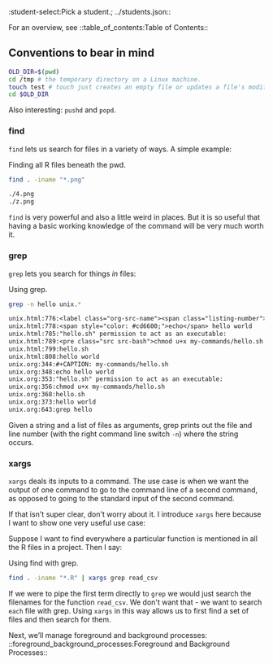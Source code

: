 :student-select:Pick a student.; ../students.json::

For an overview, see ::table_of_contents:Table of Contents::

## Conventions to bear in mind

```bash 
OLD_DIR=$(pwd)
cd /tmp # the temporary directory on a Linux machine.
touch test # touch just creates an empty file or updates a file's modification time.
cd $OLD_DIR
```


Also interesting: `pushd` and `popd`.

### find

`find` lets us search for files in a variety of ways. A simple example:


Finding all R files beneath the pwd.


```bash 
find . -iname "*.png"
```


```org 
./4.png
./z.png
```

`find` is very powerful and also a little weird in places. But it is so
useful that having a basic working knowledge of the command will be very
much worth it.

### grep

`grep` lets you search for things *in* files:


Using grep.


```bash 
grep -n hello unix.*
```


```org 
unix.html:776:<label class="org-src-name"><span class="listing-number">Listing 6: </span>my-commands/hello.sh</label><pre class="src src-bash"><span style="color: #7f7f7f;">#</span><span style="color: #7f7f7f;">!/bin/</span><span style="color: #1c86ee;">bash</span>
unix.html:778:<span style="color: #cd6600;">echo</span> hello world
unix.html:785:"hello.sh" permission to act as an executable:
unix.html:789:<pre class="src src-bash">chmod u+x my-commands/hello.sh
unix.html:799:hello.sh
unix.html:808:hello world
unix.org:344:#+CAPTION: my-commands/hello.sh
unix.org:348:echo hello world
unix.org:353:"hello.sh" permission to act as an executable:
unix.org:356:chmod u+x my-commands/hello.sh
unix.org:368:hello.sh
unix.org:373:hello world
unix.org:643:grep hello 
```

Given a string and a list of files as arguments, grep prints out the
file and line number (with the right command line switch `-n`) where the
string occurs.

### xargs

`xargs` deals its inputs to a command. The use case is when we want the
output of one command to go to the command line of a second command, as
opposed to going to the standard input of the second command.

If that isn't super clear, don't worry about it. I introduce `xargs`
here because I want to show one very useful use case:

Suppose I want to find everywhere a particular function is mentioned in
all the R files in a project. Then I say:


Using find with grep.


```bash 
find . -iname "*.R" | xargs grep read_csv
```


If we were to pipe the first term directly to `grep` we would just
search the filenames for the function `read_csv`. We don't want that -
we want to search `each` file with grep. Using `xargs` in this way
allows us to first find a set of files and then search for them.

Next, we’ll manage foreground and background processes: ::foreground_background_processes:Foreground and Background Processes::
